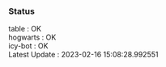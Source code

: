 ### Status


table : OK  
hogwarts : OK  
icy-bot : OK  
Latest Update : 2023-02-16 15:08:28.992551
